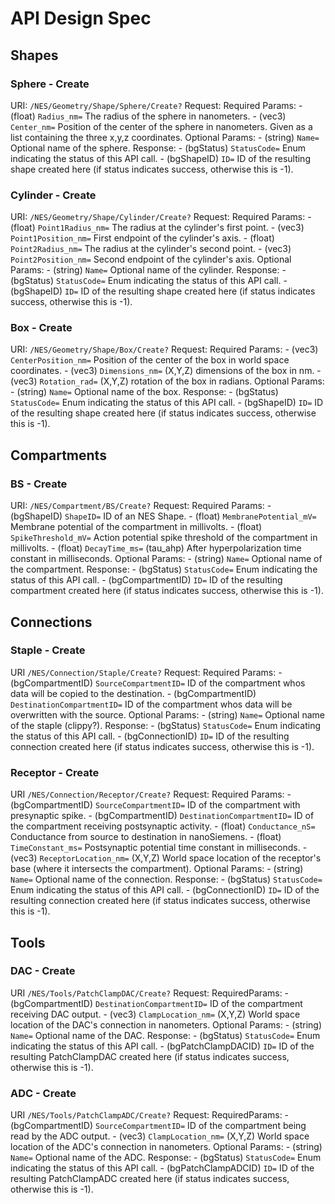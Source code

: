 # API Design Spec



## Shapes

### Sphere - Create
URI: `/NES/Geometry/Shape/Sphere/Create?`
Request:
    Required Params:
        - (float) `Radius_nm=` The radius of the sphere in nanometers.
        - (vec3) `Center_nm=` Position of the center of the sphere in nanometers. Given as a list containing the three x,y,z coordinates.
    Optional Params:
        - (string) `Name=` Optional name of the sphere.
Response:
    - (bgStatus) `StatusCode=` Enum indicating the status of this API call.
    - (bgShapeID) `ID=` ID of the resulting shape created here (if status indicates success, otherwise this is -1).

### Cylinder - Create
URI: `/NES/Geometry/Shape/Cylinder/Create?`
Request:
    Required Params:
        - (float) `Point1Radius_nm=` The radius at the cylinder's first point.
        - (vec3) `Point1Position_nm=` First endpoint of the cylinder's axis.
        - (float) `Point2Radius_nm=` The radius at the cylinder's second point.
        - (vec3) `Point2Position_nm=` Second endpoint of the cylinder's axis.
    Optional Params:
        - (string) `Name=` Optional name of the cylinder.
Response:
    - (bgStatus) `StatusCode=` Enum indicating the status of this API call.
    - (bgShapeID) `ID=` ID of the resulting shape created here (if status indicates success, otherwise this is -1).

### Box - Create
URI: `/NES/Geometry/Shape/Box/Create?`
Request:
    Required Params:
        - (vec3) `CenterPosition_nm=` Position of the center of the box in world space coordinates.
        - (vec3) `Dimensions_nm=` (X,Y,Z) dimensions of the box in nm.
        - (vec3) `Rotation_rad=` (X,Y,Z) rotation of the box in radians.
    Optional Params:
        - (string) `Name=` Optional name of the box.
Response:
    - (bgStatus) `StatusCode=` Enum indicating the status of this API call.
    - (bgShapeID) `ID=` ID of the resulting shape created here (if status indicates success, otherwise this is -1).



## Compartments

### BS - Create
URI: `/NES/Compartment/BS/Create?`
Request:
    Required Params:
        - (bgShapeID) `ShapeID=` ID of an NES Shape.
        - (float) `MembranePotential_mV=` Membrane potential of the compartment in millivolts.
        - (float) `SpikeThreshold_mV=` Action potential spike threshold of the compartment in millivolts.
        - (float) `DecayTime_ms=` (tau_ahp) After hyperpolarization time constant in milliseconds.
    Optional Params:
        - (string) `Name=` Optional name of the compartment.
Response:
    - (bgStatus) `StatusCode=` Enum indicating the status of this API call.
    - (bgCompartmentID) `ID=` ID of the resulting compartment created here (if status indicates success, otherwise this is -1).


## Connections

### Staple - Create
URI `/NES/Connection/Staple/Create?`
Request:
    Required Params:
        - (bgCompartmentID) `SourceCompartmentID=` ID of the compartment whos data will be copied to the destination.
        - (bgCompartmentID) `DestinationCompartmentID=` ID of the compartment whos data will be overwritten with the source.
    Optional Params:
        - (string) `Name=` Optional name of the staple (clippy?).
Response:
    - (bgStatus) `StatusCode=` Enum indicating the status of this API call.
    - (bgConnectionID) `ID=` ID of the resulting connection created here (if status indicates success, otherwise this is -1).

### Receptor - Create
URI `/NES/Connection/Receptor/Create?`
Request:
    Required Params:
        - (bgCompartmentID) `SourceCompartmentID=` ID of the compartment with presynaptic spike.
        - (bgCompartmentID) `DestinationCompartmentID=` ID of the compartment receiving postsynaptic activity.
        - (float) `Conductance_nS=` Conductance from source to destination in nanoSiemens.
        - (float) `TimeConstant_ms=` Postsynaptic potential time constant in milliseconds.
        - (vec3) `ReceptorLocation_nm=` (X,Y,Z) World space location of the receptor's base (where it intersects the compartment).
    Optional Params:
        - (string) `Name=` Optional name of the connection.
Response:
    - (bgStatus) `StatusCode=` Enum indicating the status of this API call.
    - (bgConnectionID) `ID=` ID of the resulting connection created here (if status indicates success, otherwise this is -1).



## Tools

### DAC - Create
URI `/NES/Tools/PatchClampDAC/Create?`
Request:
    RequiredParams:
        - (bgCompartmentID) `DestinationCompartmentID=` ID of the compartment receiving DAC output.
        - (vec3) `ClampLocation_nm=` (X,Y,Z) World space location of the DAC's connection in nanometers.
    Optional Params:
        - (string) `Name=` Optional name of the DAC.
Response:
    - (bgStatus) `StatusCode=` Enum indicating the status of this API call.
    - (bgPatchClampDACID) `ID=` ID of the resulting PatchClampDAC created here (if status indicates success, otherwise this is -1).


### ADC - Create
URI `/NES/Tools/PatchClampADC/Create?`
Request:
    RequiredParams:
        - (bgCompartmentID) `SourceCompartmentID=` ID of the compartment being read by the ADC output.
        - (vec3) `ClampLocation_nm=` (X,Y,Z) World space location of the ADC's connection in nanometers.
    Optional Params:
        - (string) `Name=` Optional name of the ADC.
Response:
    - (bgStatus) `StatusCode=` Enum indicating the status of this API call.
    - (bgPatchClampADCID) `ID=` ID of the resulting PatchClampADC created here (if status indicates success, otherwise this is -1).

